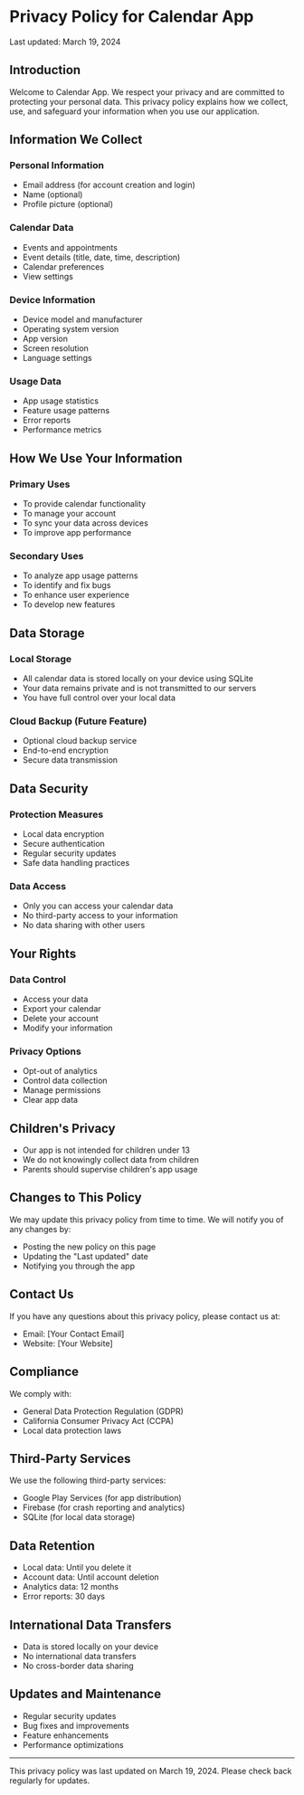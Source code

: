 # Privacy Policy for Calendar App

Last updated: March 19, 2024

## Introduction
Welcome to Calendar App. We respect your privacy and are committed to protecting your personal data. This privacy policy explains how we collect, use, and safeguard your information when you use our application.

## Information We Collect

### Personal Information
- Email address (for account creation and login)
- Name (optional)
- Profile picture (optional)

### Calendar Data
- Events and appointments
- Event details (title, date, time, description)
- Calendar preferences
- View settings

### Device Information
- Device model and manufacturer
- Operating system version
- App version
- Screen resolution
- Language settings

### Usage Data
- App usage statistics
- Feature usage patterns
- Error reports
- Performance metrics

## How We Use Your Information

### Primary Uses
- To provide calendar functionality
- To manage your account
- To sync your data across devices
- To improve app performance

### Secondary Uses
- To analyze app usage patterns
- To identify and fix bugs
- To enhance user experience
- To develop new features

## Data Storage

### Local Storage
- All calendar data is stored locally on your device using SQLite
- Your data remains private and is not transmitted to our servers
- You have full control over your local data

### Cloud Backup (Future Feature)
- Optional cloud backup service
- End-to-end encryption
- Secure data transmission

## Data Security

### Protection Measures
- Local data encryption
- Secure authentication
- Regular security updates
- Safe data handling practices

### Data Access
- Only you can access your calendar data
- No third-party access to your information
- No data sharing with other users

## Your Rights

### Data Control
- Access your data
- Export your calendar
- Delete your account
- Modify your information

### Privacy Options
- Opt-out of analytics
- Control data collection
- Manage permissions
- Clear app data

## Children's Privacy
- Our app is not intended for children under 13
- We do not knowingly collect data from children
- Parents should supervise children's app usage

## Changes to This Policy
We may update this privacy policy from time to time. We will notify you of any changes by:
- Posting the new policy on this page
- Updating the "Last updated" date
- Notifying you through the app

## Contact Us
If you have any questions about this privacy policy, please contact us at:
- Email: [Your Contact Email]
- Website: [Your Website]

## Compliance
We comply with:
- General Data Protection Regulation (GDPR)
- California Consumer Privacy Act (CCPA)
- Local data protection laws

## Third-Party Services
We use the following third-party services:
- Google Play Services (for app distribution)
- Firebase (for crash reporting and analytics)
- SQLite (for local data storage)

## Data Retention
- Local data: Until you delete it
- Account data: Until account deletion
- Analytics data: 12 months
- Error reports: 30 days

## International Data Transfers
- Data is stored locally on your device
- No international data transfers
- No cross-border data sharing

## Updates and Maintenance
- Regular security updates
- Bug fixes and improvements
- Feature enhancements
- Performance optimizations

---

This privacy policy was last updated on March 19, 2024. Please check back regularly for updates. 